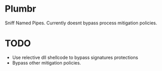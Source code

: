 # Plumbr

Sniff Named Pipes.
Currently doesnt bypass process mitigation policies.


# TODO
* Use relective dll shellcode to bypass signatures protections
* Bypass other mitigation policies.
